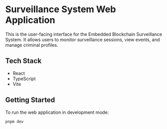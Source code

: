 # Surveillance System Web Application

This is the user-facing interface for the Embedded Blockchain Surveillance System. It allows users to monitor surveillance sessions, view events, and manage criminal profiles.

## Tech Stack

- React
- TypeScript
- Vite

## Getting Started

To run the web application in development mode:

```bash
pnpm dev
```